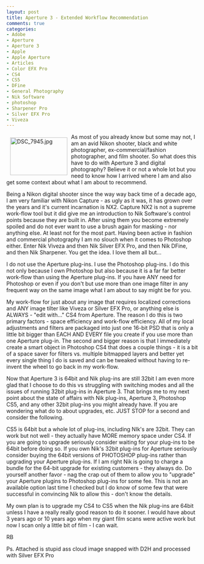 ```yaml
---
layout: post
title: Aperture 3 - Extended Workflow Recommendation
comments: true
categories:
- Adobe
- Aperture
- Aperture 3
- Apple
- Apple Aperture
- Articles
- Color EFX Pro
- CS4
- CS5
- DFine
- General Photography
- Nik Software
- photoshop
- Sharpener Pro
- Silver EFX Pro
- Viveza
---
```

<a rel="lightbox" href="/wp-content/uploads/2010/07/DSC_7945.jpg"><img title="DSC_7945.jpg" src="/wp-content/uploads/2010/07/.thumbs/.DSC_7945.jpg" border="0" alt="DSC_7945.jpg" hspace="10" vspace="10" width="150" height="99" align="left" /></a>As most of you already know but some may not, I am an avid Nikon shooter, black and white photographer, ex-commercial/fashion photographer, and film shooter. So what does this have to do with Aperture 3 and digital photography? Believe it or not a whole lot but you need to know how I arrived where I am and also get some context about what I am about to recommend.

Being a Nikon digital shooter since the way way back time of a decade ago, I am very familiar with Nikon Capture - as ugly as it was, it has grown over the years and it's current incarnation is NX2. Capture NX2 is not a supreme work-flow tool but it did give me an introduction to Nik Software's control points because they are built in. After using them you become extremely spoiled and do not ever want to use a brush again for masking - nor anything else. At least not for the most part. Having been active in fashion and commercial photography I am no slouch when it comes to Photoshop either. Enter Nik Viveza and then Nik Silver EFX Pro, and then Nik DFine, and then Nik Sharpener. You get the idea. I love them all but...

I do not use the Aperture plug-ins. I use the Photoshop plug-ins. I do this not only because I own Photoshop but also because it is a far far better work-flow than using the Aperture plug-ins. If you have ANY need for Photoshop or even if you don't but use more than one image filter in any frequent way on the same image what I am about to say might be for you.

My work-flow for just about any image that requires localized corrections and ANY image tilter like Viveza or Silver EFX Pro, or anything else is ALWAYS - "edit with..." CS4 from Aperture. The reason I do this is two primary factors - space efficiency and work-flow efficiency. All of my local adjustments and filters are packaged into just one 16-bit PSD that is only a little bit bigger than EACH AND EVERY file you create if you use more than one Aperture plug-in. The second and bigger reason is that I immediately create a smart object in Photoshop CS4 that does a couple things - it is a bit of a space saver for filters vs. multiple bitmapped layers and better yet every single thing I do is saved and can be tweaked without having to re-invent the wheel to go back in my work-flow.

Now that Aperture 3 is 64bit and Nik plug-ins are still 32bit I am even more glad that I choose to do this vs struggling with switching modes and all the issues of running 32bit plug-ins in Aperture 3. That brings me to my next point about the state of affairs with Nik plug-ins, Aperture 3, Photoshop CS5, and any other 32bit plug-ins you might already have. If you are wondering what do to about upgrades, etc. JUST STOP for a second and consider the following.

CS5 is 64bit but a whole lot of plug-ins, including NIk's are 32bit. They can work but not well - they actually have MORE memory space under CS4. If you are going to upgrade seriously consider waiting for your plug-ins to be 64bit before doing so. If you own Nik's 32bit plug-ins for Aperture seriously consider buying the 64bit versions of PHOTOSHOP plug-ins rather than upgrading your Aperture plug-ins. If I am right Nik is going to charge a bundle for the 64-bit upgrade for existing customers - they always do. Do yourself another favor - nag the crap out of them to allow you to "upgrade" your Aperture plugins to Photoshop plug-ins for some fee. This is not an available option last time I checked but I do know of some few that were successful in convincing Nik to allow this - don't know the details.

My own plan is to upgrade my CS4 to CS5 when the Nik plug-ins are 64bit unless I have a really really good reason to do it sooner. I would have about 3 years ago or 10 years ago when my giant film scans were active work but now I scan only a little bit of film - I can wait.

RB

Ps. Attached is stupid ass cloud image snapped with D2H and processed with Silver EFX Pro